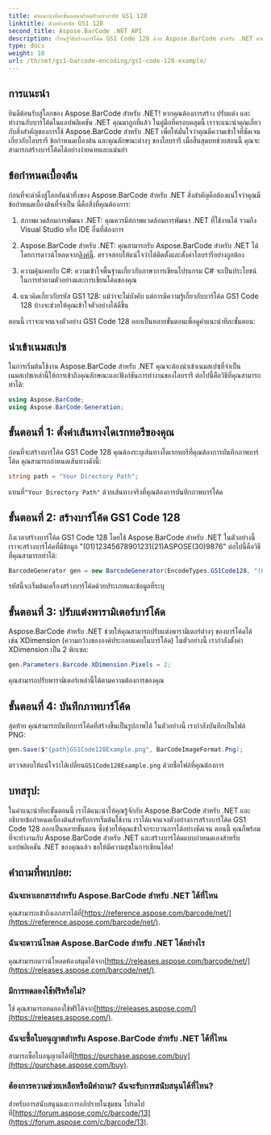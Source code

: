 ```yaml
---
title: คำแนะนำทีละขั้นตอนพร้อมตัวอย่างรหัส GS1 128
linktitle: ตัวอย่างรหัส GS1 128
second_title: Aspose.BarCode .NET API
description: เรียนรู้วิธีสร้างบาร์โค้ด GS1 Code 128 ด้วย Aspose.BarCode สำหรับ .NET คำแนะนำทีละขั้นตอนสำหรับการสร้างบาร์โค้ดใน C# เริ่มตอนนี้เลย!
type: docs
weight: 10
url: /th/net/gs1-barcode-encoding/gs1-code-128-example/
---
```


## การแนะนำ

ยินดีต้อนรับสู่โลกของ Aspose.BarCode สำหรับ .NET! หากคุณต้องการสร้าง ปรับแต่ง และทำงานกับบาร์โค้ดในแอปพลิเคชัน .NET คุณมาถูกที่แล้ว ในคู่มือที่ครอบคลุมนี้ เราจะแนะนำคุณเกี่ยวกับสิ่งสำคัญของการใช้ Aspose.BarCode สำหรับ .NET เพื่อให้มั่นใจว่าคุณมีความเข้าใจที่ชัดเจนเกี่ยวกับไลบรารี ข้อกำหนดเบื้องต้น และคุณลักษณะต่างๆ ของไลบรารี เมื่อสิ้นสุดบทช่วยสอนนี้ คุณจะสามารถสร้างบาร์โค้ดได้อย่างง่ายดายและแม่นยำ

## ข้อกำหนดเบื้องต้น
ก่อนที่จะดำดิ่งสู่โลกอันน่าทึ่งของ Aspose.BarCode สำหรับ .NET สิ่งสำคัญคือต้องแน่ใจว่าคุณมีข้อกำหนดเบื้องต้นที่จำเป็น นี่คือสิ่งที่คุณต้องการ:

1. สภาพแวดล้อมการพัฒนา .NET: คุณควรมีสภาพแวดล้อมการพัฒนา .NET ที่ใช้งานได้ รวมถึง Visual Studio หรือ IDE อื่นที่ต้องการ

2.  Aspose.BarCode สำหรับ .NET: คุณสามารถรับ Aspose.BarCode สำหรับ .NET ได้โดยการดาวน์โหลดจาก[ลิงค์นี้](https://releases.aspose.com/barcode/net/). ตรวจสอบให้แน่ใจว่าได้ติดตั้งและตั้งค่าไลบรารีอย่างถูกต้อง

3. ความคุ้นเคยกับ C#: ความเข้าใจพื้นฐานเกี่ยวกับภาษาการเขียนโปรแกรม C# จะเป็นประโยชน์ในการทำตามตัวอย่างและการเขียนโค้ดของคุณ

4. แนวคิดเกี่ยวกับรหัส GS1 128: แม้ว่าจะไม่บังคับ แต่การมีความรู้เกี่ยวกับบาร์โค้ด GS1 Code 128 บ้างจะช่วยให้คุณเข้าใจตัวอย่างได้ดีขึ้น

ตอนนี้ เราจะแจกแจงตัวอย่าง GS1 Code 128 ออกเป็นหลายขั้นตอนเพื่อดูคำแนะนำทีละขั้นตอน:

## นำเข้าเนมสเปซ
ในการเริ่มต้นใช้งาน Aspose.BarCode สำหรับ .NET คุณจะต้องนำเข้าเนมสเปซที่จำเป็น เนมสเปซเหล่านี้ให้การเข้าถึงคุณลักษณะและฟังก์ชันการทำงานของไลบรารี ต่อไปนี้คือวิธีที่คุณสามารถทำได้:

```csharp
using Aspose.BarCode;
using Aspose.BarCode.Generation;
```

## ขั้นตอนที่ 1: ตั้งค่าเส้นทางไดเรกทอรีของคุณ
ก่อนที่จะสร้างบาร์โค้ด GS1 Code 128 คุณต้องระบุเส้นทางไดเรกทอรีที่คุณต้องการบันทึกภาพบาร์โค้ด คุณสามารถกำหนดเส้นทางดังนี้:

```csharp
string path = "Your Directory Path";
```

 แทนที่`"Your Directory Path"` ด้วยเส้นทางจริงที่คุณต้องการบันทึกภาพบาร์โค้ด

## ขั้นตอนที่ 2: สร้างบาร์โค้ด GS1 Code 128
ถึงเวลาสร้างบาร์โค้ด GS1 Code 128 โดยใช้ Aspose.BarCode สำหรับ .NET ในตัวอย่างนี้ เราจะสร้างบาร์โค้ดที่มีข้อมูล "(01)12345678901231(21)ASPOSE(30)9876" ต่อไปนี้คือวิธีที่คุณสามารถทำได้:

```csharp
BarcodeGenerator gen = new BarcodeGenerator(EncodeTypes.GS1Code128, "(01)12345678901231(21)ASPOSE(30)9876");
```

รหัสนี้จะเริ่มต้นเครื่องสร้างบาร์โค้ดด้วยประเภทและข้อมูลที่ระบุ

## ขั้นตอนที่ 3: ปรับแต่งพารามิเตอร์บาร์โค้ด
Aspose.BarCode สำหรับ .NET ช่วยให้คุณสามารถปรับแต่งพารามิเตอร์ต่างๆ ของบาร์โค้ดได้ เช่น XDimension (ความกว้างขององค์ประกอบแคบในบาร์โค้ด) ในตัวอย่างนี้ เรากำลังตั้งค่า XDimension เป็น 2 พิกเซล:

```csharp
gen.Parameters.Barcode.XDimension.Pixels = 2;
```

คุณสามารถปรับพารามิเตอร์เหล่านี้ได้ตามความต้องการของคุณ

## ขั้นตอนที่ 4: บันทึกภาพบาร์โค้ด
สุดท้าย คุณสามารถบันทึกบาร์โค้ดที่สร้างขึ้นเป็นรูปภาพได้ ในตัวอย่างนี้ เรากำลังบันทึกเป็นไฟล์ PNG:

```csharp
gen.Save($"{path}GS1Code128Example.png", BarCodeImageFormat.Png);
```

 ตรวจสอบให้แน่ใจว่าได้เปลี่ยน`GS1Code128Example.png` ด้วยชื่อไฟล์ที่คุณต้องการ

## บทสรุป:
ในคำแนะนำทีละขั้นตอนนี้ เราได้แนะนำให้คุณรู้จักกับ Aspose.BarCode สำหรับ .NET และอธิบายข้อกำหนดเบื้องต้นสำหรับการเริ่มต้นใช้งาน เราได้แจกแจงตัวอย่างการสร้างบาร์โค้ด GS1 Code 128 ออกเป็นหลายขั้นตอน ซึ่งช่วยให้คุณเข้าใจกระบวนการได้อย่างชัดเจน ตอนนี้ คุณก็พร้อมที่จะทำงานกับ Aspose.BarCode สำหรับ .NET และสร้างบาร์โค้ดแบบกำหนดเองสำหรับแอปพลิเคชัน .NET ของคุณแล้ว ขอให้มีความสุขในการเขียนโค้ด!


## คำถามที่พบบ่อย:

### ฉันจะหาเอกสารสำหรับ Aspose.BarCode สำหรับ .NET ได้ที่ไหน
 คุณสามารถเข้าถึงเอกสารได้ที่[https://reference.aspose.com/barcode/net/](https://reference.aspose.com/barcode/net/).

### ฉันจะดาวน์โหลด Aspose.BarCode สำหรับ .NET ได้อย่างไร
 คุณสามารถดาวน์โหลดห้องสมุดได้จาก[https://releases.aspose.com/barcode/net/](https://releases.aspose.com/barcode/net/).

### มีการทดลองใช้ฟรีหรือไม่?
 ใช่ คุณสามารถทดลองใช้ฟรีได้จาก[https://releases.aspose.com/](https://releases.aspose.com/).

### ฉันจะซื้อใบอนุญาตสำหรับ Aspose.BarCode สำหรับ .NET ได้ที่ไหน
 สามารถซื้อใบอนุญาตได้ที่[https://purchase.aspose.com/buy](https://purchase.aspose.com/buy).

### ต้องการความช่วยเหลือหรือมีคำถาม? ฉันจะรับการสนับสนุนได้ที่ไหน?
สำหรับการสนับสนุนและการอภิปรายในชุมชน โปรดไปที่[https://forum.aspose.com/c/barcode/13](https://forum.aspose.com/c/barcode/13).